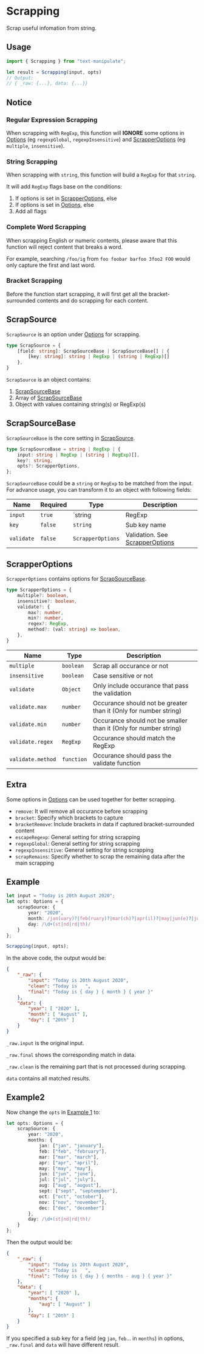 # Scrapping

Scrap useful infomation from string.


## Usage

```typescript
import { Scrapping } from "text-manipulate";

let result = Scrapping(input, opts)
// Output:
// { _raw: {...}, data: {...}}
```

## Notice

### Regular Expression Scrapping

When scrapping with `RegExp`, this function will __IGNORE__ some options in [Options](README.md/#Options) (eg `regexpGlobal`, `regexpInsensitive`) and [ScrapperOptions](#ScrapperOptions) (eg `multiple`, `insensitive`).

### String Scrapping

When scrapping with `string`, this function will build a `RegExp` for that `string`.

It will add `RegExp` flags base on the conditions:
1. If options is set in [ScrapperOptions](#ScrapperOptions), else
2. If options is set in [Options](README.md/#Options), else
3. Add all flags

### Complete Word Scrapping

When scrapping English or numeric contents, please aware that this function will reject content that breaks a word. 

For example, searching `/foo/ig` from `foo foobar barfoo 3foo2 FOO` would only capture the first and last word.

### Bracket Scrapping

Before the function start scrapping, it will first get all the bracket-surrounded contents and do scrapping for each content.

## ScrapSource

`ScrapSource` is an option under [Options](README.md/#Options) for scrapping.

```typescript
type ScrapSource = {
    [field: string]: ScrapSourceBase | ScrapSourceBase[] | {
        [key: string]: string | RegExp | (string | RegExp)[]
    },
}
```

`ScrapSource` is an object contains:
1. [ScrapSourceBase](#ScrapSourceBase)
2. Array of [ScrapSourceBase](#ScrapSourceBase)
3. Object with values containing string(s) or RegExp(s)


## ScrapSourceBase

`ScrapSourceBase` is the core setting in [ScrapSource](#ScrapSource).

```typescript
type ScrapSourceBase = string | RegExp | {
    input: string | RegExp | (string | RegExp)[],
    key?: string,
    opts?: ScrapperOptions,
};
```

`ScrapSourceBase` could be a `string` or `RegExp` to be matched from the input. For advance usage, you can transform it to an object with following fields:

| Name | Required | Type | Description |
| --- | --- | --- | --- |
| `input` | `true` | `string | RegExp | (string | RegExp)[]` | String(s) or RegExp(s) to be matched |
| `key` | `false` | `string` | Sub key name |
| `validate` | `false` | `ScrapperOptions` | Validation. See [ScrapperOptions](#ScrapperOptions) |


## ScrapperOptions

`ScrapperOptions` contains options for [ScrapSourceBase](#ScrapSourceBase).

```typescript
type ScrapperOptions = {
    multiple?: boolean,
    insensitive?: boolean,
    validate?: {
        max?: number,
        min?: number,
        regex?: RegExp,
        method?: (val: string) => boolean,
    },
}
```

| Name | Type | Description |
| --- | --- | --- |
| `multiple` | `boolean` | Scrap all occurance or not |
| `insensitive` | `boolean` | Case sensitive or not |
| `validate` | `Object` | Only include occurance that pass the validation |
| `validate.max` | `number` | Occurance should not be greater than it (Only for number string) |
| `validate.min` | `number` | Occurance should not be smaller than it (Only for number string) |
| `validate.regex` | `RegExp` | Occurance should match the RegExp |
| `validate.method` | `function` | Occurance should pass the validate function |

## Extra

Some options in [Options](README.md/#Options) can be used together for better scrapping.

- `remove`: It will remove all occurance before scrapping
- `bracket`: Specify which brackets to capture
- `bracketRemove`: Include brackets in data if captured bracket-surrounded content
- `escapeRegexp`: General setting for string scrapping
- `regexpGlobal`: General setting for string scrapping
- `regexpInsensitive`: General setting for string scrapping
- `scrapRemains`: Specify whether to scrap the remaining data after the main scrapping

## Example

```typescript
let input = "Today is 20th August 2020";
let opts: Options = {
    scrapSource: {
        year: "2020",
        month: /jan(uary)?|feb(ruary)?|mar(ch)?|apr(il)?|may|jun(e)?|jul(y)?|aug(ust)?|sept(empber)?|oct(ober)?|nov(ember)?|dec(ember)?/i,
        day: /\d+(st|nd|rd|th)/
    }
};

Scrapping(input, opts);
```

In the above code, the output would be:

```json
{
    "_raw": {
        "input": "Today is 20th August 2020",
        "clean": "Today is   ",
        "final": "Today is { day } { month } { year }"
    },
    "data": {
        "year": [ "2020" ],
        "month": [ "August" ],
        "day": [ "20th" ]
    }
}
```

`_raw.input` is the original input.

`_raw.final` shows the corresponding match in data.

`_raw.clean` is the remaining part that is not processed during scrapping.

`data` contains all matched results.

## Example2

Now change the `opts` in [Example 1](#example) to:

```typescript
let opts: Options = {
    scrapSource: {
        year: "2020",
        months: {
            jan: ["jan", "january"],
            feb: ["feb", "february"],
            mar: ["mar", "march"],
            apr: ["apr", "april"],
            may: ["may", "may"],
            jun: ["jun", "june"],
            jul: ["jul", "july"],
            aug: ["aug", "august"],
            sept: ["sept", "septempber"],
            oct: ["oct", "october"],
            nov: ["nov", "november"],
            dec: ["dec", "december"]
        },
        day: /\d+(st|nd|rd|th)/
    }
};
```

Then the output would be:

```json
{
    "_raw": {
        "input": "Today is 20th August 2020",
        "clean": "Today is   ",
        "final": "Today is { day } { months - aug } { year }"
    },
    "data": {
        "year": [ "2020" ],
        "months": {
            "aug": [ "August" ]
        },
        "day": [ "20th" ]
    }
}
```

If you specified a sub key for a field (eg `jan`, `feb`... in `months`) in options, `_raw.final` and `data` will have different result.